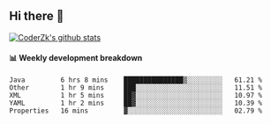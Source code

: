 ## Hi there 👋

[![CoderZk's github stats](https://github-readme-stats.vercel.app/api?username=zhoukuo123&show_icons=true&count_private=true)](https://github.com/anuraghazra/github-readme-stats)

#### :bar_chart: Weekly development breakdown

<!--START_SECTION:waka-->
```text
Java         6 hrs 8 mins    ███████████████▒░░░░░░░░░   61.21 % 
Other        1 hr 9 mins     ███░░░░░░░░░░░░░░░░░░░░░░   11.51 % 
XML          1 hr 5 mins     ██▓░░░░░░░░░░░░░░░░░░░░░░   10.97 % 
YAML         1 hr 2 mins     ██▓░░░░░░░░░░░░░░░░░░░░░░   10.39 % 
Properties   16 mins         ▓░░░░░░░░░░░░░░░░░░░░░░░░   02.79 % 
```
<!--END_SECTION:waka-->
